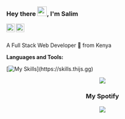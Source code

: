 ### Hey there <img src="https://media.giphy.com/media/hvRJCLFzcasrR4ia7z/giphy.gif" width="25px">, I'm Salim
<a href="https://www.linkedin.com/in/salim-mwatsefu-694685235/">
  <img align="left" alt="Salim's LinkedIN" width="22px" src="https://raw.githubusercontent.com/peterthehan/peterthehan/master/assets/linkedin.svg" />
</a>
<a href="https://twitter.com/SalimMwatsefu">
  <img align="left" alt="Salim | Twitter" width="22px" src="https://raw.githubusercontent.com/peterthehan/peterthehan/master/assets/twitter.svg" />
</a>
<br />
<br />

A Full Stack Web Developer 🚀 from Kenya

**Languages and Tools:**


[![My Skills](https://skills.thijs.gg/icons?i=react,ruby,rails,tailwind,postgres,js,html,css,)](https://skills.thijs.gg)

<div align=center >
<img src="https://readme-typing-svg.herokuapp.com?font=Pacifico&size=25&color=FFFFFF&center=true&lines=Hey+👋%2C+I'm+Salim+Mwatsefu.;Web+Developer;."
/>
  
### My Spotify
<p>
  <a href="https://spotify-github-profile.vercel.app/api/view?uid=tkodyqapd40c3d0tfoadra67i&redirect=true">
    <img src="https://spotify-github-profile.vercel.app/api/view?uid=tkodyqapd40c3d0tfoadra67i&cover_image=true&theme=default&bar_color_cover=false"/>
  </a>
  </p>
  </div>
